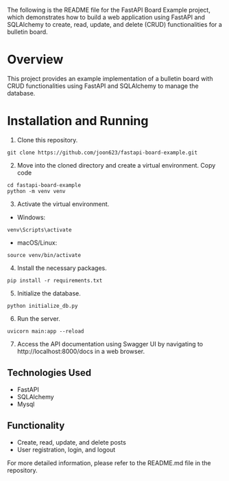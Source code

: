 The following is the README file for the FastAPI Board Example project, which demonstrates how to build a web
application using FastAPI and SQLAlchemy to create, read, update, and delete (CRUD) functionalities for a bulletin
board.

# Overview

This project provides an example implementation of a bulletin board with CRUD functionalities using FastAPI and
SQLAlchemy to manage the database.

# Installation and Running

1. Clone this repository.

```shell
git clone https://github.com/joon623/fastapi-board-example.git
```

2. Move into the cloned directory and create a virtual environment.
   Copy code

```shell
cd fastapi-board-example
python -m venv venv
```

3. Activate the virtual environment.

- Windows:

```shell
venv\Scripts\activate
```

- macOS/Linux:

```shell
source venv/bin/activate
```

4. Install the necessary packages.
```shell
pip install -r requirements.txt
```

5. Initialize the database.

```shell
python initialize_db.py
```

6. Run the server.
```shell
uvicorn main:app --reload
```

7. Access the API documentation using Swagger UI by navigating to
http://localhost:8000/docs in a web browser.

## Technologies Used

- FastAPI
- SQLAlchemy
- Mysql

## Functionality

- Create, read, update, and delete posts
- User registration, login, and logout

For more detailed information, please refer to the README.md file in the repository.